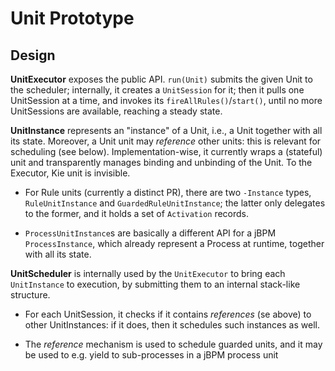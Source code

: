 # Unit Prototype

## Design

**UnitExecutor** exposes the public API. `run(Unit)` submits the given Unit to the scheduler; internally, it creates a `UnitSession` for it; then it pulls one UnitSession at a time, and invokes its `fireAllRules()`/`start()`, until no more UnitSessions are available, reaching a steady state.  

**UnitInstance** represents an "instance" of a Unit, i.e., a Unit together with all its state. Moreover, a Unit unit may *reference* other units: this is relevant for scheduling (see below). Implementation-wise, it currently wraps a (stateful) unit and transparently manages binding and unbinding of the Unit. To the Executor, Kie unit is invisible.

- For Rule units (currently a distinct PR), there are two `-Instance` types, `RuleUnitInstance` and `GuardedRuleUnitInstance`; the latter only delegates to the former, and it holds a set of `Activation` records.

- `ProcessUnitInstance`s are basically a different API for a jBPM `ProcessInstance`, which already represent a Process at runtime, together with all its state.

**UnitScheduler** is internally used by the `UnitExecutor` to bring each `UnitInstance` to execution, by submitting them to an internal stack-like structure. 

- For each UnitSession, it checks if it contains *references* (se above) to other UnitInstances: if it does, then it schedules such instances as well.

- The *reference* mechanism is used to schedule guarded units, and it may be used to e.g. yield to sub-processes in a jBPM process unit

